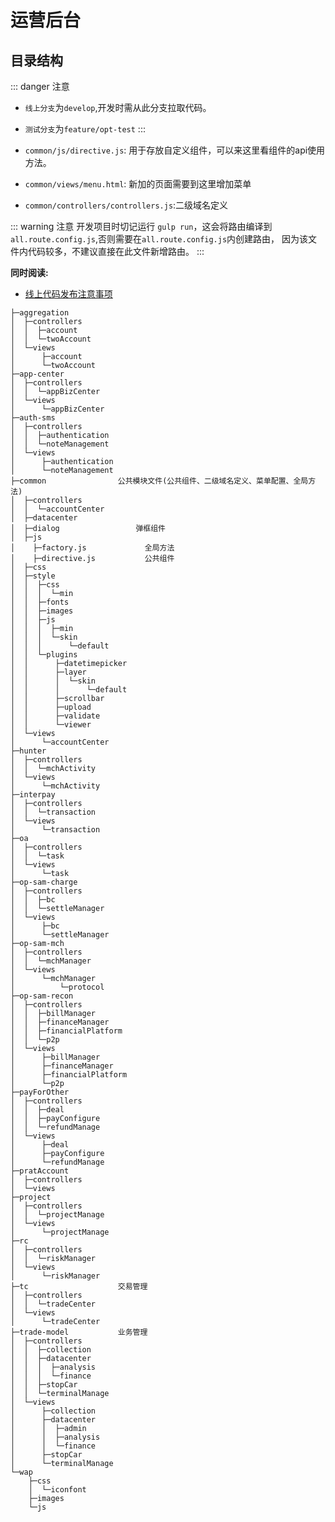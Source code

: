 # 运营后台
## 目录结构


::: danger 注意
- `线上分支`为`develop`,开发时需从此分支拉取代码。
- `测试分支`为`feature/opt-test`
:::

- `common/js/directive.js`: 用于存放自定义组件，可以来这里看组件的api使用方法。
- `common/views/menu.html`: 新加的页面需要到这里增加菜单
- `common/controllers/controllers.js`:二级域名定义


::: warning 注意
开发项目时切记运行 `gulp run`，这会将路由编译到`all.route.config.js`,否则需要在`all.route.config.js`内创建路由，
因为该文件内代码较多，不建议直接在此文件新增路由。
:::

**同时阅读:** 

- [线上代码发布注意事项](/线上代码发布注意事项/必看.md)

```
├─aggregation
│  ├─controllers
│  │  ├─account
│  │  └─twoAccount
│  └─views
│      ├─account
│      └─twoAccount
├─app-center
│  ├─controllers
│  │  └─appBizCenter
│  └─views
│      └─appBizCenter
├─auth-sms
│  ├─controllers
│  │  ├─authentication
│  │  └─noteManagement
│  └─views
│      ├─authentication
│      └─noteManagement
├─common                公共模块文件(公共组件、二级域名定义、菜单配置、全局方法)
│  ├─controllers
│  │  └─accountCenter
│  ├─datacenter
│  ├─dialog                 弹框组件
│  ├─js
│    ├─factory.js             全局方法
│    ├─directive.js           公共组件   
│  ├─css
│  ├─style
│  │  ├─css
│  │  │  └─min
│  │  ├─fonts
│  │  ├─images
│  │  ├─js
│  │  │  ├─min
│  │  │  └─skin
│  │  │      └─default
│  │  └─plugins
│  │      ├─datetimepicker
│  │      ├─layer
│  │      │  └─skin
│  │      │      └─default
│  │      ├─scrollbar
│  │      ├─upload
│  │      ├─validate
│  │      └─viewer
│  └─views
│      └─accountCenter
├─hunter
│  ├─controllers
│  │  └─mchActivity
│  └─views
│      └─mchActivity
├─interpay
│  ├─controllers
│  │  └─transaction
│  └─views
│      └─transaction
├─oa
│  ├─controllers
│  │  └─task
│  └─views
│      └─task
├─op-sam-charge
│  ├─controllers
│  │  ├─bc
│  │  └─settleManager
│  └─views
│      ├─bc
│      └─settleManager
├─op-sam-mch
│  ├─controllers
│  │  └─mchManager
│  └─views
│      └─mchManager
│          └─protocol
├─op-sam-recon
│  ├─controllers
│  │  ├─billManager
│  │  ├─financeManager
│  │  ├─financialPlatform
│  │  └─p2p
│  └─views
│      ├─billManager
│      ├─financeManager
│      ├─financialPlatform
│      └─p2p
├─payForOther
│  ├─controllers
│  │  ├─deal
│  │  ├─payConfigure
│  │  └─refundManage
│  └─views
│      ├─deal
│      ├─payConfigure
│      └─refundManage
├─pratAccount
│  ├─controllers
│  └─views
├─project
│  ├─controllers
│  │  └─projectManage
│  └─views
│      └─projectManage
├─rc
│  ├─controllers
│  │  └─riskManager
│  └─views
│      └─riskManager
├─tc                    交易管理
│  ├─controllers
│  │  └─tradeCenter
│  └─views
│      └─tradeCenter
├─trade-model           业务管理
│  ├─controllers
│  │  ├─collection
│  │  ├─datacenter
│  │  │  ├─analysis
│  │  │  └─finance
│  │  ├─stopCar
│  │  └─terminalManage
│  └─views
│      ├─collection
│      ├─datacenter
│      │  ├─admin
│      │  ├─analysis
│      │  └─finance
│      ├─stopCar
│      └─terminalManage
└─wap
    ├─css
    │  └─iconfont
    ├─images
    └─js

```
